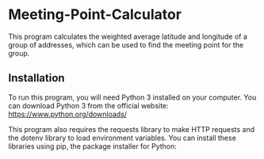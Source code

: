 # Meeting-Point-Calculator

This program calculates the weighted average latitude and longitude of a group of addresses, which can be used to find the meeting point for the group.

## Installation

To run this program, you will need Python 3 installed on your computer. You can download Python 3 from the official website: https://www.python.org/downloads/

This program also requires the requests library to make HTTP requests and the dotenv library to load environment variables. You can install these libraries using pip, the package installer for Python:
